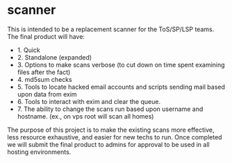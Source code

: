 # scanner
This is intended to be a replacement scanner for the ToS/SP/LSP teams. The final product will have:</br>
<ul>
<li>1. Quick </li>
<li>2. Standalone (expanded) </li>
<li>3. Options to make scans verbose (to cut down on time spent examining files after the fact) </li>
<li>4. md5sum checks </li>
<li>5. Tools to locate hacked email accounts and scripts sending mail based upon data from exim </li>
<li>6. Tools to interact with exim and clear the queue. </li>
<li>7. The ability to change the scans run based upon username and hostname. (ex., on vps root will scan all homes) </li>
</ul>
The purpose of this project is to make the existing scans more effective, less resource exhaustive, and easier for new techs to run. Once completed we will submit the final product to admins for approval to be used in all hosting environments. 

